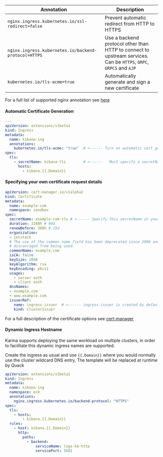

| Annotation                                           | Description                                                  |
| ---------------------------------------------------- | ------------------------------------------------------------ |
| `nginx.ingress.kubernetes.io/ssl-redirect=false`     | Prevent automatic redirect from HTTP to HTTPS                |
| `nginx.ingress.kubernetes.io/backend-protocol=HTTPS` | Use a backend protocol other than HTTP to connect to upstream services. Can be `HTTPS`, `GRPC`, `GRPCS` and `AJP` |
| `kubernetes.io/tls-acme=true`                        | Automatically generate and sign a new certificate            |



For a full list of supported nginx annotation see [here](https://kubernetes.github.io/ingress-nginx/user-guide/nginx-configuration/annotations/)



#### Automatic Certificate Generation

```yaml
---
apiVersion: extensions/v1beta1
kind: Ingress
metadata:
  name: kibana-ing
  annotations:
    kubernetes.io/tls-acme: "true"  # <------ Turn on automatic cert generation for this ingress
spec:
  tls:
    - secretName: kibana-tls        # <------   Must specify a secretName to store the cert, it does not need to exist.
      hosts:
        - kibana.{{.Domain}}

```



#### Specifying your own certificate request details

```yaml
apiVersion: cert-manager.io/v1alpha2
kind: Certificate
metadata:
  name: example-com
  namespace: sandbox
spec:
  secretName: example-com-tls # <------ Specify this secretName in your ingress
  duration: 2160h # 90d
  renewBefore: 360h # 15d
  organization:
  - jetstack
  # The use of the common name field has been deprecated since 2000 and is
  # discouraged from being used.
  commonName: example.com
  isCA: false
  keySize: 2048
  keyAlgorithm: rsa
  keyEncoding: pkcs1
  usages:
    - server auth
    - client auth
  dnsNames:
  - example.com
  - www.example.com
  issuerRef:
    name: ingress-issuer  # <------ ingress-issuer is created by default, but you can specify any CertManager issuer available on the cluster
    kind: ClusterIssuer
```

For a full description of the certificate options see [cert-manager](https://cert-manager.io/docs/usage/certificate/)

#### Dynamic Ingress Hostname

Karina supports deploying the same workload on multiple clusters, in order to facilitate this dynamic ingress names are supported.

Create the ingress as usual and use `{{.Domain}}` where you would normally use the cluster wildcard DNS entry, The template will be replaced at runtime by Quack


```yaml
apiVersion: extensions/v1beta1
kind: Ingress
metadata:
  name: kibana-ing
  namespace: eck
  annotations:
    nginx.ingress.kubernetes.io/backend-protocol: "HTTPS"
spec:
  tls:
    - hosts:
        - kibana.{{.Domain}}
  rules:
    - host: kibana.{{.Domain}}
      http:
        paths:
          - backend:
              serviceName: logs-kb-http
              servicePort: 5601
```

